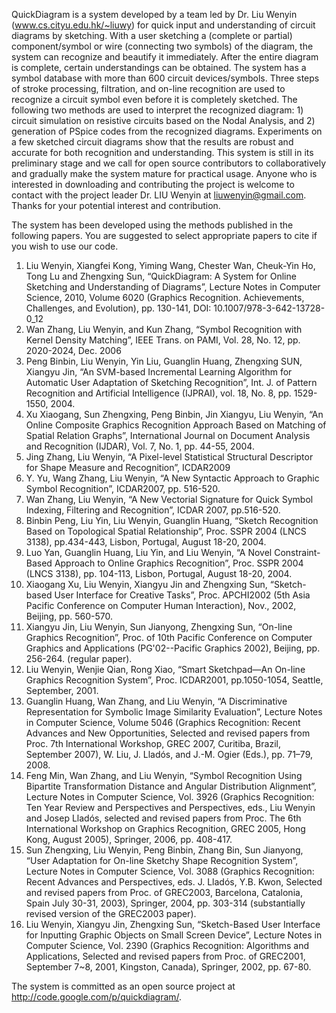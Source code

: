 QuickDiagram is a system developed by a team led by Dr. Liu Wenyin (www.cs.cityu.edu.hk/~liuwy)  for quick input and understanding of circuit diagrams by sketching. With a user sketching a (complete or partial) component/symbol or wire (connecting two symbols) of the diagram, the system can recognize and beautify it immediately. After the entire diagram is complete, certain understandings can be obtained. The system has a symbol database with more than 600 circuit devices/symbols. Three steps of stroke processing, filtration, and on-line recognition are used to recognize a circuit symbol even before it is completely sketched. The following two methods are used to interpret the recognized diagram: 1) circuit simulation on resistive circuits based on the Nodal Analysis, and 2) generation of PSpice codes from the recognized diagrams. Experiments on a few sketched circuit diagrams show that the results are robust and accurate for both recognition and understanding. This system is still in its preliminary stage and we call for open source contributors to collaboratively and gradually make the system mature for practical usage. Anyone who is interested in downloading and contributing the project is welcome to contact with the project leader Dr. LIU Wenyin at liuwenyin@gmail.com. Thanks for your potential interest and contribution.

The system has been developed using the methods published in the following papers. You are suggested to select appropriate papers to cite if you wish to use our code.
  1. Liu Wenyin, Xiangfei Kong, Yiming Wang, Chester Wan, Cheuk-Yin Ho, Tong Lu and Zhengxing Sun, “QuickDiagram: A System for Online Sketching and Understanding of Diagrams”, Lecture Notes in Computer Science, 2010, Volume 6020 (Graphics Recognition. Achievements, Challenges, and Evolution), pp. 130-141, DOI: 10.1007/978-3-642-13728-0\_12
  1. Wan Zhang, Liu Wenyin, and Kun Zhang, “Symbol Recognition with Kernel Density Matching”, IEEE Trans. on PAMI, Vol. 28, No. 12, pp. 2020-2024, Dec. 2006
  1. Peng Binbin, Liu Wenyin, Yin Liu, Guanglin Huang, Zhengxing SUN, Xiangyu Jin, “An SVM-based Incremental Learning Algorithm for Automatic User Adaptation of Sketching Recognition”, Int. J. of Pattern Recognition and Artificial Intelligence (IJPRAI), vol. 18, No. 8, pp. 1529-1550, 2004.
  1. Xu Xiaogang, Sun Zhengxing, Peng Binbin, Jin Xiangyu, Liu Wenyin, “An Online Composite Graphics Recognition Approach Based on Matching of Spatial Relation Graphs”, International Journal on Document Analysis and Recognition (IJDAR), Vol. 7, No. 1, pp. 44-55, 2004.
  1. Jing Zhang, Liu Wenyin, “A Pixel-level Statistical Structural Descriptor for Shape Measure and Recognition”, ICDAR2009
  1. Y. Yu, Wang Zhang, Liu Wenyin, “A New Syntactic Approach to Graphic Symbol Recognition”, ICDAR2007, pp. 516-520.
  1. Wan Zhang, Liu Wenyin, “A New Vectorial Signature for Quick Symbol Indexing, Filtering and Recognition”, ICDAR 2007, pp.516-520.
  1. Binbin Peng, Liu Yin, Liu Wenyin, Guanglin Huang, “Sketch Recognition Based on Topological Spatial Relationship”, Proc. SSPR 2004 (LNCS 3138), pp.434-443, Lisbon, Portugal, August 18-20, 2004.
  1. Luo Yan, Guanglin Huang, Liu Yin, and Liu Wenyin, “A Novel Constraint-Based Approach to Online Graphics Recognition”, Proc. SSPR 2004 (LNCS 3138), pp. 104-113, Lisbon, Portugal, August 18-20, 2004.
  1. Xiaogang Xu, Liu Wenyin, Xiangyu Jin and Zhengxing Sun, “Sketch-based User Interface for Creative Tasks”, Proc. APCHI2002 (5th Asia Pacific Conference on Computer Human Interaction), Nov., 2002, Beijing, pp. 560-570.
  1. Xiangyu Jin, Liu Wenyin, Sun Jianyong, Zhengxing Sun, “On-line Graphics Recognition”, Proc. of 10th Pacific Conference on Computer Graphics and Applications (PG'02--Pacific Graphics 2002), Beijing, pp. 256-264. (regular paper).
  1. Liu Wenyin, Wenjie Qian, Rong Xiao, “Smart Sketchpad—An On-line Graphics Recognition System”, Proc.  ICDAR2001, pp.1050-1054, Seattle, September, 2001.
  1. Guanglin Huang, Wan Zhang, and Liu Wenyin, “A Discriminative Representation for Symbolic Image Similarity Evaluation”, Lecture Notes in Computer Science, Volume 5046 (Graphics Recognition: Recent Advances and New Opportunities, Selected and revised papers from Proc. 7th International Workshop, GREC 2007, Curitiba, Brazil, September 2007), W. Liu, J. Lladós, and J.-M. Ogier (Eds.), pp. 71–79, 2008.
  1. Feng Min, Wan Zhang, and Liu Wenyin, “Symbol Recognition Using Bipartite Transformation Distance and Angular Distribution Alignment”, Lecture Notes in Computer Science, Vol. 3926 (Graphics Recognition: Ten Year Review and Perspectives and Perspectives, eds., Liu Wenyin and Josep Lladós, selected and revised papers from Proc. The 6th International Workshop on Graphics Recognition, GREC 2005, Hong Kong, August 2005), Springer, 2006, pp. 408-417.
  1. Sun Zhengxing, Liu Wenyin, Peng Binbin, Zhang Bin, Sun Jianyong, “User Adaptation for On-line Sketchy Shape Recognition System”, Lecture Notes in Computer Science, Vol. 3088 (Graphics Recognition: Recent Advances and Perspectives, eds. J. Lladós, Y.B. Kwon, Selected and revised papers from Proc. of GREC2003, Barcelona, Catalonia, Spain July 30-31, 2003), Springer, 2004, pp. 303-314 (substantially revised version of the GREC2003 paper).
  1. Liu Wenyin, Xiangyu Jin, Zhengxing Sun, “Sketch-Based User Interface for Inputting Graphic Objects on Small Screen Device”, Lecture Notes in Computer Science, Vol. 2390 (Graphics Recognition: Algorithms and Applications, Selected and revised papers from Proc. of GREC2001, September 7~8, 2001, Kingston, Canada), Springer, 2002, pp. 67-80.

The system is committed as an open source project at http://code.google.com/p/quickdiagram/.